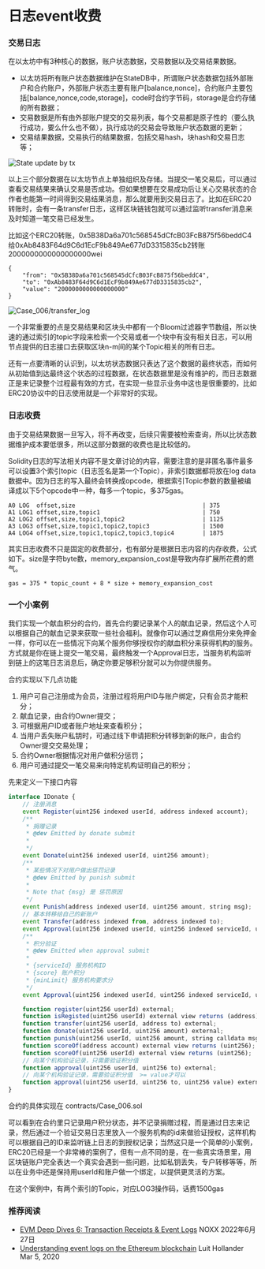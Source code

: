 # 日志event收费

### 交易日志

在以太坊中有3种核心的数据，账户状态数据，交易数据以及交易结果数据。

- 以太坊将所有账户状态数据维护在StateDB中，所谓账户状态数据包括外部账户和合约账户，外部账户状态主要有账户[balance,nonce]，合约账户主要包括[balance,nonce,code,storage]，code时合约字节码，storage是合约存储的所有数据；
- 交易数据是所有由外部账户提交的交易列表，每个交易都是原子性的（要么执行成功，要么什么也不做），执行成功的交易会导致账户状态数据的更新；
- 交易结果数据，交易执行的结果数据，包括交易hash，块hash和交易日志等；

![State update by tx](Case_006/tx_state.png)

以上三个部分数据在以太坊节点上单独组织及存储。当提交一笔交易后，可以通过查看交易结果来确认交易是否成功。但如果想要在交易成功后让关心交易状态的合作者也能第一时间得到交易结果消息，那么就要用到交易日志了。比如在ERC20转账时，会有一条transfer日志，这样区块链钱包就可以通过监听transfer消息来及时知道一笔交易已经发生。

比如这个ERC20转账，0x5B38Da6a701c568545dCfcB03FcB875f56beddC4给0xAb8483F64d9C6d1EcF9b849Ae677dD3315835cb2转账2000000000000000000wei
```
{
    "from": "0x5B38Da6a701c568545dCfcB03FcB875f56beddC4",
    "to": "0xAb8483F64d9C6d1EcF9b849Ae677dD3315835cb2",
    "value": "2000000000000000000"
}
```
![Case_006/transfer_log](Case_006/transfer_log.png)

一个非常重要的点是交易结果和区块头中都有一个Bloom过滤器字节数组，所以快速的通过索引的topic字段来检索一个交易或者一个块中有没有相关日志，可以用节点提供的日志接口去获取区块n-m间的某个Topic相关的所有日志。

还有一点要清晰的认识到，以太坊状态数据只表达了这个数据的最终状态，而如何从初始值到达最终这个状态的过程数据，在状态数据里是没有维护的，而日志数据正是来记录整个过程最有效的方式，在实现一些显示业务中这也是很重要的，比如ERC20协议中的日志使用就是一个非常好的实现。

### 日志收费
由于交易结果数据一旦写入，将不再改变，后续只需要被检索查询，所以比状态数据维护成本要低很多，所以这部分数据的收费也是比较低的。

Solidity日志的写法相关内容不是文章讨论的内容，需要注意的是非匿名事件最多可以设置3个索引topic（日志签名是第一个Topic），非索引数据都将放在log data数据中。因为日志的写入最终会转换成opcode，根据索引Topic参数的数量被编译成以下5个opcode中一种，每多一个topic，多375gas。

```
A0 LOG  offset,size                                    | 375
A1 LOG1 offset,size,topic1                             | 750
A2 LOG2 offset,size,topic1,topic2                      | 1125
A3 LOG3 offset,size,topic1,topic2,topic3               | 1500
A4 LOG4 offset,size,topic1,topic2,topic3,topic4        | 1875
```

其实日志收费不只是固定的收费部分，也有部分是根据日志内容的内存收费，公式如下。size是字符byte数，memory_expansion_cost是导致内存扩展所花费的燃气。

```
gas = 375 * topic_count + 8 * size + memory_expansion_cost
```

### 一个小案例
我们实现一个献血积分的合约，首先合约要记录某个人的献血记录，然后这个人可以根据自己的献血记录来获取一些社会福利。就像你可以通过芝麻信用分来免押金一样，你可以在一些情况下向某个服务你够授权你的献血积分来获得机构的服务。方式就是你在链上提交一笔交易，最终触发一个Approval日志，当服务机构监听到链上的这笔日志消息后，确定你要足够积分就可以为你提供服务。

合约实现以下几点功能
1. 用户可自己注册成为会员，注册过程将用户ID与账户绑定，只有会员才能积分；
2. 献血记录，由合约Owner提交；
3. 可根据用户ID或者账户地址来查看积分；
4. 当用户丢失账户私钥时，可通过线下申请把积分转移到新的账户，由合约Owner提交交易处理；
5. 合约Owner根据情况对用户做积分惩罚；
6. 用户可通过提交一笔交易来向特定机构证明自己的积分；

先来定义一下接口内容

```js
interface IDonate {
    // 注册消息
    event Register(uint256 indexed userId, address indexed account);
    /**
     * 捐赠记录
     * @dev Emitted by donate submit
     *
     */
    event Donate(uint256 indexed userId, uint256 amount);
    /**
     * 某些情况下对用户做出惩罚记录
     * @dev Emitted by punish submit
     *
     * Note that {msg} 是 惩罚原因
     */
    event Punish(address indexed userId, uint256 amount, string msg);
    // 基本转移给自己的新账户
    event Transfer(address indexed from, address indexed to);
    event Approval(uint256 indexed userId, uint256 indexed serviceId, uint256 score);
    /**
     * 积分验证
     * @dev Emitted when approval submit
     *
     * {serviceId} 服务机构ID
     * {score} 账户积分
     * {minLimit} 服务机构要求分
     */
    event Approval(uint256 indexed userId, uint256 indexed serviceId, uint256 score, uint256 minLimit);

    function register(uint256 userId) external;
    function isRegisted(uint256 userId) external view returns (address);
    function transfer(uint256 userId, address to) external;
    function donate(uint256 userId, uint256 amount) external;
    function punish(uint256 userId, uint256 amount, string calldata msg) external;
    function scoreOf(address account) external view returns (uint256);
    function scoreOf(uint256 userId) external view returns (uint256);
    // 向某个机构验证记录，只需要验证积分值
    function approval(uint256 userId, uint256 to) external;
    // 向某个机构验证记录，需要验证积分值  >= value才可以
    function approval(uint256 userId, uint256 to, uint256 value) external;
}

```

合约的具体实现在 contracts/Case_006.sol

可以看到在合约里只记录用户积分状态，并不记录捐赠过程，而是通过日志来记录，然后通过一个验证交易日志里放入一个服务机构的id来做验证授权，这样机构可以根据自己的ID来监听链上日志的到授权记录；当然这只是一个简单的小案例，ERC20已经是一个非常棒的案例了，但有一点不同的是，在一些真实场景里，用区块链账户完全表达一个真实会遇到一些问题，比如私钥丢失，专户转移等等，所以在业务中还是保持用userId和账户做一个绑定，以提供更灵活的方案。

在这个案例中，有两个索引的Topic，对应LOG3操作码，话费1500gas


### 推荐阅读
- [EVM Deep Dives 6: Transaction Receipts & Event Logs](https://noxx.substack.com/p/evm-deep-dives-the-path-to-shadowy-16e) NOXX 2022年6月27日
- [Understanding event logs on the Ethereum blockchain](https://medium.com/mycrypto/understanding-event-logs-on-the-ethereum-blockchain-f4ae7ba50378) Luit Hollander Mar 5, 2020